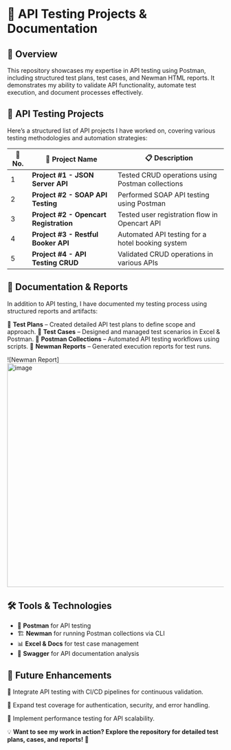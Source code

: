 # 🚀 API Testing Projects & Documentation



## 🌟 Overview
This repository showcases my expertise in API testing using Postman, including structured test plans, test cases, and Newman HTML reports. It demonstrates my ability to validate API functionality, automate test execution, and document processes effectively.

## 📌 API Testing Projects
Here’s a structured list of API projects I have worked on, covering various testing methodologies and automation strategies:

| 🔢 No. | 📌 Project Name | 📋 Description |
|----|------------------------------|-------------------------------------------|
| 1  | **Project #1 - JSON Server API** | Tested CRUD operations using Postman collections |
| 2  | **Project #2 - SOAP API Testing** | Performed SOAP API testing using Postman |
| 3  | **Project #2 - Opencart Registration** | Tested user registration flow in Opencart API |
| 4  | **Project #3 - Restful Booker API** | Automated API testing for a hotel booking system |
| 5  | **Project #4 - API Testing CRUD** | Validated CRUD operations in various APIs |

## 📂 Documentation & Reports
In addition to API testing, I have documented my testing process using structured reports and artifacts:

📌 **Test Plans** – Created detailed API test plans to define scope and approach.
📌 **Test Cases** – Designed and managed test scenarios in Excel & Postman.
📌 **Postman Collections** – Automated API testing workflows using scripts.
📌 **Newman Reports** – Generated execution reports for test runs.

![Newman Report]<img width="521" alt="image" src="https://github.com/user-attachments/assets/a4dd12bf-1793-4e2b-adee-9cbfef62dc9f" />


## 🛠️ Tools & Technologies
- 🚀 **Postman** for API testing
- 🏗️ **Newman** for running Postman collections via CLI
- 📊 **Excel & Docs** for test case management
- 📜 **Swagger** for API documentation analysis

## 🔮 Future Enhancements

🔹 Integrate API testing with CI/CD pipelines for continuous validation.

🔹 Expand test coverage for authentication, security, and error handling.

🔹 Implement performance testing for API scalability.

💡 **Want to see my work in action? Explore the repository for detailed test plans, cases, and reports!** 🚀

